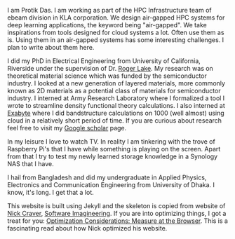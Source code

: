 I am Protik Das. I am working as part of the HPC Infrastructure team of ebeam division in KLA corporation. We design air-gapped HPC systems for deep learning applications, the keyword being "air-gapped". We take inspirations from tools designed for cloud systems a lot. Often use them as is. Using them in an air-gapped systems has some interesting challenges. I plan to write about them here.

I did my PhD in Electrical Engineering from University of California, Riverside under the supervision of Dr. [Roger Lake](https://intra.ece.ucr.edu/~rlake/). My research was on theoretical material science which was funded by the semiconductor industry. I looked at a new generation of layered materials, more commonly known as 2D materials as a potential class of materials for semiconductor industry. I interned at Army Research Laboratory where I formalized a tool I wrote to streamline density functional theory calculations. I also interned at [Exabyte](https://exabyte.io/) where I did bandstructure calculations on 1000 (well almost) using cloud in a relatively short period of time. If you are curious about research feel free to visit my [Google scholar](https://scholar.google.com/citations?user=RcgIf7MAAAAJ&hl=en) page.

In my leisure I love to watch TV. In reality I am tinkering with the trove of Raspberry Pi's that I have while something is playing on the screen. Apart from that I try to test my newly learned storage knowledge in a Synology NAS that I have.

I hail from Bangladesh and did my undergraduate in Applied Physics, Electronics and Communication Engineering from University of Dhaka. I know, it's long. I get that a lot.

This website is built using Jekyll and the skeleton is copied from website of [Nick Craver](https://nickcraver.com/), [Software Imagineering](https://github.com/NickCraver/nickcraver.github.com). If you are into optimizing things, I got a treat for you: [Optimization Considerations: Measure at the Browser](https://nickcraver.com/blog/2015/03/24/optimization-considerations/). This is a fascinating read about how Nick optimized his website.
